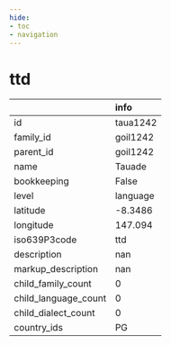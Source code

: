```yaml
---
hide:
- toc
- navigation
---
```

# ttd
|                      | info     |
|:---------------------|:---------|
| id                   | taua1242 |
| family_id            | goil1242 |
| parent_id            | goil1242 |
| name                 | Tauade   |
| bookkeeping          | False    |
| level                | language |
| latitude             | -8.3486  |
| longitude            | 147.094  |
| iso639P3code         | ttd      |
| description          | nan      |
| markup_description   | nan      |
| child_family_count   | 0        |
| child_language_count | 0        |
| child_dialect_count  | 0        |
| country_ids          | PG       |